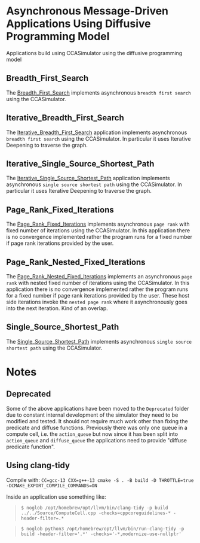 # Asynchronous Message-Driven Applications Using Diffusive Programming Model
Applications build using CCASimulator using the diffusive programming model

## Breadth_First_Search
The [Breadth_First_Search](/Applications/Breadth_First_Search/) implements asynchronous `breadth first search` using the CCASimulator.
## Iterative_Breadth_First_Search
The [Iterative_Breadth_First_Search](/Applications/Iterative_Breadth_First_Search/) application implements asynchronous `breadth first search` using the CCASimulator. In particular it uses Iterative Deepening to traverse the graph.
## Iterative_Single_Source_Shortest_Path
The [Iterative_Single_Source_Shortest_Path](/Applications/Iterative_Single_Source_Shortest_Path/) application implements asynchronous `single source shortest path` using the CCASimulator. In particular it uses Iterative Deepening to traverse the graph.
## Page_Rank_Fixed_Iterations
The [Page_Rank_Fixed_Iterations](/Applications/Page_Rank_Fixed_Iterations/) implements asynchronous `page rank` with fixed number of iterations using the CCASimulator. In this application there is no convergence implemented rather the program runs for a fixed number if page rank iterations provided by the user.
## Page_Rank_Nested_Fixed_Iterations
The [Page_Rank_Nested_Fixed_Iterations](/Applications/Page_Rank_Nested_Fixed_Iterations/) implements an asynchronous `page rank` with nested fixed number of iterations using the CCASimulator. In this application there is no convergence implemented rather the program runs for a fixed number if page rank iterations provided by the user. These host side iterations invoke the `nested page rank` where it asynchronously goes into the next iteration. Kind of an overlap.
## Single_Source_Shortest_Path
The [Single_Source_Shortest_Path](/Applications/Single_Source_Shortest_Path/) implements asynchronous `single source shortest path` using the CCASimulator.

# Notes

## Deprecated
Some of the above applications have been moved to the `Deprecated` folder due to constant internal development of the simulator they need to be modified and tested. It should not require much work other than fixing the predicate and diffuse functions. Previously there was only one queue in a compute cell, i.e. the `action_queue` but now since it has been split into `action_queue` and `diffuse_queue` the applications need to provide "diffuse predicate function".

## Using clang-tidy
Compile with: `CC=gcc-13 CXX=g++-13 cmake -S . -B build -D THROTTLE=true -DCMAKE_EXPORT_COMPILE_COMMANDS=ON`

Inside an application use something like:
> `$ noglob /opt/homebrew/opt/llvm/bin/clang-tidy -p build ../../Source/ComputeCell.cpp -checks=cppcoreguidelines-* -header-filter=.*`

> `$ noglob python3 /opt/homebrew/opt/llvm/bin/run-clang-tidy -p build -header-filter='.*' -checks='-*,modernize-use-nullptr'`

